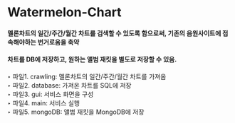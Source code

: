 # Watermelon-Chart
#### 멜론차트의 일간/주간/월간 차트를 검색할 수 있도록 함으로써, 기존의 음원사이트에 접속해야하는 번거로움을 축약
#### 차트를 DB에 저장하고, 원하는 앨범 재킷을 별도로 저장할 수 있음.

‣ 파일1. crawling: 멜론차트의 일간/주간/월간 차트를 가져옴<br>
‣ 파일2. database: 가져온 차트를 SQL에 저장<br>
‣ 파일3. gui: 서비스 화면을 구성<br>
‣ 파일4. main: 서비스 실행<br>
‣ 파일5. mongoDB: 앨범 재킷을 MongoDB에 저장<br>
